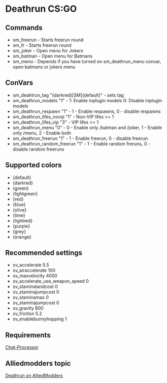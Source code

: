 # Deathrun CS:GO  
    
## Commands  
* sm_freerun - Starts freerun round
* sm_fr - Starts freerun round
* sm_joker - Open menu for Jokers
* sm_batman - Open menu for Batmans
* sm_menu - Depends if you have turned on sm_deathrun_menu convar, open batmans or jokers menu

## ConVars  
* sm_deahtrun_tag "{darkred}[SM]{default}" - sets tag
* sm_deathrun_models "1" - 1: Enable inplugin models 0: Disable inplugin models
* sm_deathrun_respawn "1" - 1 - Enable respawns, 0 - disable respawns
* sm_deathrun_lifes_novip "1" - Non-VIP lifes >= 1
* sm_deathrun_lifes_vip "3" - VIP lifes >= 1
* sm_deathrun_menu "0" - 0 - Enable only /batman and /joker, 1 - Enable only /menu, 2 - Enable both
* sm_deathrun_freerun "1" - 1 - Enable freerun, 0 - disable freerun
* sm_deathrun_random_freerun "1" - 1 - Enable random freruns, 0 - disable random freeruns

## Supported colors
* {default}
* {darkred}
* {green}
* {lightgreen}
* {red}
* {blue}
* {olive}
* {lime}
* {lightred}
* {purple}
* {grey}
* {orange}

## Recommended settings
* sv_accelerate 5.5 
* sv_airaccelerate 100
* sv_maxvelocity 4000  
* sv_accelerate_use_weapon_speed 0
* sv_staminalandcost 0 
* sv_staminajumpcost 0 
* sv_staminamax 0 
* sv_staminajumpcost 0 
* sv_gravity 800 
* sv_friction 5.2
* sv_enablebunnyhopping 1 

## Requirements
[Chat-Processor](https://forums.alliedmods.net/showthread.php?t=286913)

## Alliedmodders topic
[Deathrun on AlliedModders](https://forums.alliedmods.net/showthread.php?t=310254)
